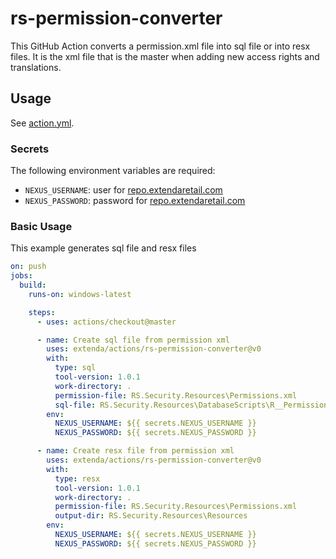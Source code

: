 # rs-permission-converter

This GitHub Action converts a permission.xml file into sql file or into resx files. It is the xml file that is the master when adding new access rights and translations.

## Usage

See [action.yml](action.yml).

### Secrets

The following environment variables are required:

* `NEXUS_USERNAME`: user for [repo.extendaretail.com](https://repo.extendaretail.com)
* `NEXUS_PASSWORD`: password for [repo.extendaretail.com](https://repo.extendaretail.com)

### Basic Usage

This example generates sql file and resx files

```yaml
on: push
jobs:
  build:
    runs-on: windows-latest

    steps:
      - uses: actions/checkout@master

      - name: Create sql file from permission xml
        uses: extenda/actions/rs-permission-converter@v0
        with:
          type: sql
          tool-version: 1.0.1
          work-directory: .
          permission-file: RS.Security.Resources\Permissions.xml
          sql-file: RS.Security.Resources\DatabaseScripts\R__Permissions.sql
        env:
          NEXUS_USERNAME: ${{ secrets.NEXUS_USERNAME }}
          NEXUS_PASSWORD: ${{ secrets.NEXUS_PASSWORD }}

      - name: Create resx file from permission xml
        uses: extenda/actions/rs-permission-converter@v0
        with:
          type: resx
          tool-version: 1.0.1
          work-directory: .
          permission-file: RS.Security.Resources\Permissions.xml
          output-dir: RS.Security.Resources\Resources
        env:
          NEXUS_USERNAME: ${{ secrets.NEXUS_USERNAME }}
          NEXUS_PASSWORD: ${{ secrets.NEXUS_PASSWORD }}
```
